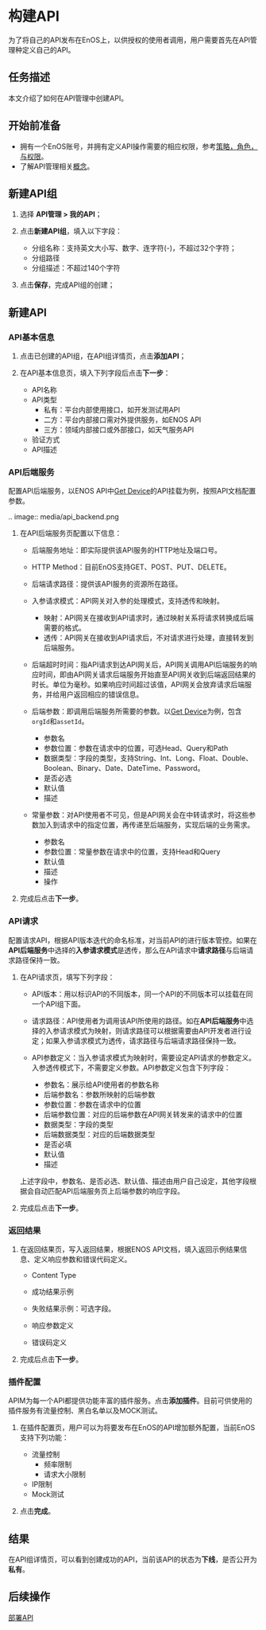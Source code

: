 # 构建API

为了将自己的API发布在EnOS上，以供授权的使用者调用，用户需要首先在API管理种定义自己的API。

## 任务描述

本文介绍了如何在API管理中创建API。

## 开始前准备

- 拥有一个EnOS账号，并拥有定义API操作需要的相应权限，参考[策略，角色，与权限](/docs/enos/zh_CN/2.0.9/iam/concept/access_policy)。
- 了解API管理相关[概念](api_management_concepts)。

## 新建API组 <createapigroup>

1. 选择 **API管理 > 我的API**；

2. 点击**新建API组**，填入以下字段：
   
   - 分组名称：支持英文大小写、数字、连字符(-)，不超过32个字符；
   - 分组路径
   - 分组描述：不超过140个字符

3. 点击**保存**，完成API组的创建；



## 新建API <createapi>


### API基本信息 <basicinfo>

1. 点击已创建的API组，在API组详情页，点击**添加API**；
   
2. 在API基本信息页，填入下列字段后点击**下一步**：
   - API名称
   - API类型
      - 私有：平台内部使用接口，如开发测试用API
      - 二方：平台内部接口需对外提供服务，如ENOS API
      - 三方：领域内部接口或外部接口，如天气服务API
   - 验证方式
   - API描述


### API后端服务 <backend>

配置API后端服务，以ENOS API中[Get Device](/docs/api/zh_CN/2.0.9/connect/get_device.html)的API挂载为例，按照API文档配置参数。

.. image:: media/api_backend.png

1. 在API后端服务页配置以下信息：
   
   - 后端服务地址：即实际提供该API服务的HTTP地址及端口号。

   - HTTP Method：目前EnOS支持GET、POST、PUT、DELETE。

   - 后端请求路径：提供该API服务的资源所在路径。

   - 入参请求模式：API网关对入参的处理模式，支持透传和映射。

      - 映射：API网关在接收到API请求时，通过映射关系将请求转换成后端需要的格式。
      - 透传：API网关在接收到API请求后，不对请求进行处理，直接转发到后端服务。
   
   - 后端超时时间：指API请求到达API网关后，API网关调用API后端服务的响应时间，即由API网关请求后端服务开始直至API网关收到后端返回结果的时长。单位为毫秒。如果响应时间超过该值，API网关会放弃请求后端服务，并给用户返回相应的错误信息。
   
   - 后端参数：即调用后端服务所需要的参数。以[Get Device](/docs/api/zh_CN/2.0.9/connect/get_device.html)为例，包含`orgId`和`assetId`。
      - 参数名
      - 参数位置：参数在请求中的位置，可选Head、Query和Path
      - 数据类型：字段的类型，支持String、Int、Long、Float、Double、Boolean、Binary、Date、DateTime、Password。
      - 是否必选
      - 默认值
      - 描述
   
   - 常量参数：对API使用者不可见，但是API网关会在中转请求时，将这些参数加入到请求中的指定位置，再传递至后端服务，实现后端的业务需求。
      - 参数名
      - 参数位置：常量参数在请求中的位置，支持Head和Query
      - 默认值
      - 描述
      - 操作

2. 完成后点击**下一步**。

### API请求 <request>

配置请求API，根据API版本迭代的命名标准，对当前API的进行版本管控。如果在**API后端服务**中选择的**入参请求模式**是透传，那么在API请求中**请求路径**与后端请求路径保持一致。

1. 在API请求页，填写下列字段：

   - API版本：用以标识API的不同版本，同一个API的不同版本可以挂载在同一个API组下面。 

   - 请求路径：API使用者为调用该API所使用的路径。如在**API后端服务**中选择的入参请求模式为映射，则请求路径可以根据需要由API开发者进行设定；如果入参请求模式为透传，请求路径与后端请求路径保持一致。

   - API参数定义：当入参请求模式为映射时，需要设定API请求的参数定义。入参透传模式下，不需要定义参数。API参数定义包含下列字段：
      - 参数名：展示给API使用者的参数名称
      - 后端参数名：参数所映射的后端参数
      - 参数位置：参数在请求中的位置
      - 后端参数位置：对应的后端参数在API网关转发来的请求中的位置
      - 数据类型：字段的类型
      - 后端数据类型：对应的后端数据类型
      - 是否必填
      - 默认值
      - 描述

   上述字段中，参数名、是否必选、默认值、描述由用户自己设定，其他字段根据会自动匹配API后端服务页上后端参数的响应字段。

2. 完成后点击**下一步**。


### 返回结果 <response>

1. 在返回结果页，写入返回结果，根据ENOS API文档，填入返回示例结果信息、定义响应参数和错误代码定义。
   - Content Type

   - 成功结果示例

   - 失败结果示例：可选字段。

   - 响应参数定义

   - 错误码定义

2. 完成后点击**下一步**。


### 插件配置 <plugin>

APIM为每一个API都提供功能丰富的插件服务。点击**添加插件**。目前可供使用的插件服务有流量控制、黑白名单以及MOCK测试。

1. 在插件配置页，用户可以为将要发布在EnOS的API增加额外配置，当前EnOS支持下列功能：
   - 流量控制
      - 频率限制
      - 请求大小限制
   - IP限制
   - Mock测试

2. 点击**完成**。

## 结果

在API组详情页，可以看到创建成功的API，当前该API的状态为**下线**，是否公开为**私有**。

## 后续操作

[部署API](deploying_api)